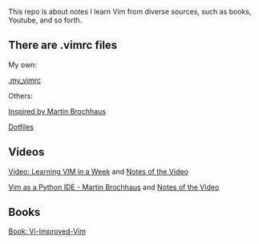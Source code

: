 This repo is about notes I learn Vim from diverse sources, such as books, Youtube, and so forth.

## There are .vimrc files
My own:

[.my_vimrc](https://github.com/xinfengcanada/Notes_VIM/blob/master/configfiles/.my_vimrc)

Others:

[Inspired by Martin Brochhaus](https://github.com/yangyaoge/my_vimrc/blob/master/.vimrc)

[Dotfiles](https://github.com/xinfengcanada/Notes_Learning_VIM/tree/master/configfiles)

## Videos
[Video: Learning VIM in a Week](https://github.com/xinfengcanada/Notes_Learning_VIM/blob/master/Notes%20of%20Leaning%20Vim%20In%20A%20Week.md) and [Notes of the Video](https://github.com/xinfengcanada/Notes_VIM/blob/master/Notes%20of%20Leaning%20Vim%20In%20A%20Week.md)

[Vim as a Python IDE - Martin Brochhaus](https://www.youtube.com/watch?v=YhqsjUUHj6g&ab_channel=pyconapac) and [Notes of the Video](https://github.com/xinfengcanada/Notes_VIM/blob/master/Notes%20of%20Vim%20as%20a%20Python%20IDE%20-%20Martin%20Brochhaus.md)

## Books
[Book: Vi-Improved-Vim](https://github.com/xinfengcanada/Notes_Learning_VIM/tree/master/Vi-Improved-Vim)


